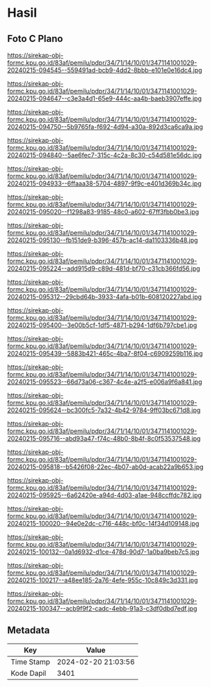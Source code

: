 # Hasil

## Foto C Plano

https://sirekap-obj-formc.kpu.go.id/83af/pemilu/pdpr/34/71/14/10/01/3471141001029-20240215-094545--559491ad-bcb9-4dd2-8bbb-e101e0e16dc4.jpg

https://sirekap-obj-formc.kpu.go.id/83af/pemilu/pdpr/34/71/14/10/01/3471141001029-20240215-094647--c3e3a4d1-65e9-444c-aa4b-baeb3907effe.jpg

https://sirekap-obj-formc.kpu.go.id/83af/pemilu/pdpr/34/71/14/10/01/3471141001029-20240215-094750--5b9765fa-f692-4d94-a30a-892d3ca6ca9a.jpg

https://sirekap-obj-formc.kpu.go.id/83af/pemilu/pdpr/34/71/14/10/01/3471141001029-20240215-094840--5ae6fec7-315c-4c2a-8c30-c54d581e56dc.jpg

https://sirekap-obj-formc.kpu.go.id/83af/pemilu/pdpr/34/71/14/10/01/3471141001029-20240215-094933--6ffaaa38-5704-4897-9f9c-e401d369b34c.jpg

https://sirekap-obj-formc.kpu.go.id/83af/pemilu/pdpr/34/71/14/10/01/3471141001029-20240215-095020--f1298a83-9185-48c0-a602-67ff3fbb0be3.jpg

https://sirekap-obj-formc.kpu.go.id/83af/pemilu/pdpr/34/71/14/10/01/3471141001029-20240215-095130--fb151de9-b396-457b-ac14-da1103336b48.jpg

https://sirekap-obj-formc.kpu.go.id/83af/pemilu/pdpr/34/71/14/10/01/3471141001029-20240215-095224--add915d9-c89d-481d-bf70-c31cb366fd56.jpg

https://sirekap-obj-formc.kpu.go.id/83af/pemilu/pdpr/34/71/14/10/01/3471141001029-20240215-095312--29cbd64b-3933-4afa-b01b-608120227abd.jpg

https://sirekap-obj-formc.kpu.go.id/83af/pemilu/pdpr/34/71/14/10/01/3471141001029-20240215-095400--3e00b5cf-1df5-4871-b294-1df6b797cbe1.jpg

https://sirekap-obj-formc.kpu.go.id/83af/pemilu/pdpr/34/71/14/10/01/3471141001029-20240215-095439--5883b421-465c-4ba7-8f04-c6909259b116.jpg

https://sirekap-obj-formc.kpu.go.id/83af/pemilu/pdpr/34/71/14/10/01/3471141001029-20240215-095523--66d73a06-c367-4c4e-a2f5-e006a9f6a841.jpg

https://sirekap-obj-formc.kpu.go.id/83af/pemilu/pdpr/34/71/14/10/01/3471141001029-20240215-095624--bc300fc5-7a32-4b42-9784-9ff03bc671d8.jpg

https://sirekap-obj-formc.kpu.go.id/83af/pemilu/pdpr/34/71/14/10/01/3471141001029-20240215-095716--abd93a47-f74c-48b0-8b4f-8c0f53537548.jpg

https://sirekap-obj-formc.kpu.go.id/83af/pemilu/pdpr/34/71/14/10/01/3471141001029-20240215-095818--b5426f08-22ec-4b07-ab0d-acab22a9b653.jpg

https://sirekap-obj-formc.kpu.go.id/83af/pemilu/pdpr/34/71/14/10/01/3471141001029-20240215-095925--6a62420e-a94d-4d03-a1ae-948ccffdc782.jpg

https://sirekap-obj-formc.kpu.go.id/83af/pemilu/pdpr/34/71/14/10/01/3471141001029-20240215-100020--94e0e2dc-c716-448c-bf0c-14f34d109148.jpg

https://sirekap-obj-formc.kpu.go.id/83af/pemilu/pdpr/34/71/14/10/01/3471141001029-20240215-100132--0a1d6932-d1ce-478d-90d7-1a0ba9beb7c5.jpg

https://sirekap-obj-formc.kpu.go.id/83af/pemilu/pdpr/34/71/14/10/01/3471141001029-20240215-100217--a48ee185-2a76-4efe-955c-10c849c3d331.jpg

https://sirekap-obj-formc.kpu.go.id/83af/pemilu/pdpr/34/71/14/10/01/3471141001029-20240215-100347--acb9f9f2-cadc-4ebb-91a3-c3df0dbd7edf.jpg


## Metadata

| Key        | Value               |
| ---------- | ------------------- |
| Time Stamp | 2024-02-20 21:03:56 |
| Kode Dapil | 3401                |



